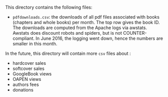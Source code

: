 This directory contains the following files:

- `pdfdownloads.csv`: the downloads of all pdf files associated with books (chapters and whole books) per month. The top row gives the book ID. The downloads are computed from the Apache logs via awstats. Awstats does discount robots and spiders, but is not COUNTER-compliant. In June 2016, the logging went down, hence the numbers are smaller in this month. 

In the future, this directory will contain more `csv` files about :

- hardcover sales
- softcover sales
- GoogleBook views
- OAPEN views
- authors fees
- donations 
